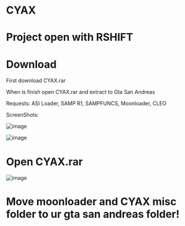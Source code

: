 # CYAX
# Project open with RSHIFT
# Download

First download CYAX.rar 

When is finish open CYAX.rar and extract to Gta San Andreas

Requests: ASI Loader, SAMP R1, SAMPFUNCS, Moonloader, CLEO

ScreenShots: 

![image](https://i.imgur.com/TPpwjWs.png)

![image](https://i.imgur.com/bYrV5DD.png)

# Open CYAX.rar

![image](https://i.imgur.com/qReSzcV.png)

# Move moonloader and CYAX misc folder to ur gta san andreas folder!
